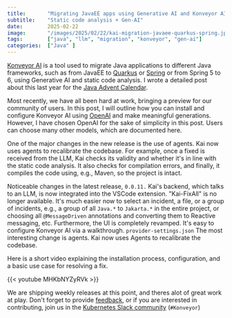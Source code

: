 ```yaml
---
title:       "Migrating JavaEE apps using Generative AI and Konveyor AI"
subtitle:    "Static code analysis + Gen-AI"
date:        2025-02-22
image:       "/images/2025/02/22/kai-migration-javaee-quarkus-spring.jpeg"
tags:        ["java", "llm", "migration", "konveyor", "gen-ai"]
categories:  ["Java" ]
---
```


[Konveyor AI](https://github.com/konveyor/kai) is a tool used to migrate Java applications to different Java frameworks, such as from JavaEE to [Quarkus](https://quarkus.io/) or [Spring](https://spring.io/) or from Spring 5 to 6, using Generative AI and static code analysis. I wrote a detailed post about this last year for the [Java Advent Calendar](https://www.javaadvent.com/2024/12/java-migrations-argh-and-now-large-language-models.html). 

Most recently, we have all been hard at work, bringing a preview for our community of users. In this post, I will outline how you can install and configure Konveyor AI using [OpenAI](https://openai.com/) and make meaningful generations. However, I have chosen OpenAI for the sake of simplicity in this post. Users can choose many other models, which are documented here.

One of the major changes in the new release is the use of agents. Kai now uses agents to recalibrate the codebase. For example, once a fixed is received from the LLM, Kai checks its validity and whether it's in line with the static code analysis. It also checks for compilation errors, and finally, it compiles the code using, e.g., Maven, so the project is intact. 


Noticeable changes in the latest release, `0.0.11.` 
Kai's backend, which talks to an LLM, is now integrated into the VSCode extension. 
"Kai-FixAll" is no longer available. It's much easier now to select an incident, a file, or a group of incidents, e.g., a group of all `Java.*` to `Jakarta.*` in the entire project, or choosing all `@MessageDriven` annotations and converting them to Reactive messaging, etc. 
Furthermore, the UI is completely revamped. It's easy to configure Konveyor AI via a walkthrough. `provider-settings.json` 
The most interesting change is agents. Kai now uses Agents to recalibrate the codebase. 

Here is a short video explaining the installation process, configuration, and a basic use case for resolving a fix. 

{{< youtube MHKbNYZyRVk >}}


We are shipping weekly releases at this point, and theres alot of great work at play. Don't forget to provide [feedback](https://github.com/konveyor/editor-extensions/issues), or if you are interested in contributing, join us in the [Kubernetes Slack community](https://www.konveyor.io/slack/) (`#Konveyor`) 



 


